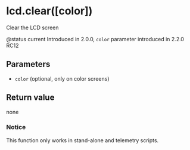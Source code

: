 <!-- This file was generated by the script. Do not edit it, any changes will be lost! -->

# lcd.clear([color])



Clear the LCD screen

@status current Introduced in 2.0.0, `color` parameter introduced in 2.2.0 RC12


## Parameters

* `color` (optional, only on color screens)



## Return value

none

### Notice
This function only works in stand-alone and telemetry scripts.


